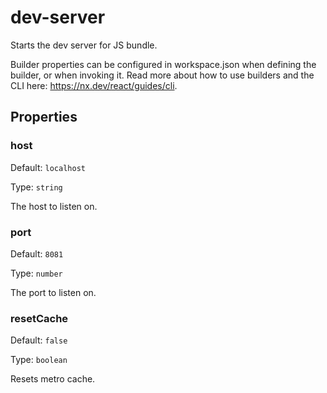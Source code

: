 # dev-server

Starts the dev server for JS bundle.

Builder properties can be configured in workspace.json when defining the builder, or when invoking it.
Read more about how to use builders and the CLI here: https://nx.dev/react/guides/cli.

## Properties

### host

Default: `localhost`

Type: `string`

The host to listen on.

### port

Default: `8081`

Type: `number`

The port to listen on.

### resetCache

Default: `false`

Type: `boolean`

Resets metro cache.
